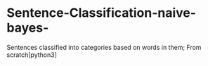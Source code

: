 # Sentence-Classification-naive-bayes-
Sentences classified into categories based on words in them; From scratch[python3]
